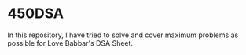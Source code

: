 # 450DSA

In this repository, I have tried to solve and cover maximum problems as possible for Love Babbar's DSA Sheet.
